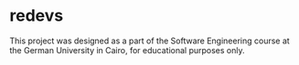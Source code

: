# redevs

This project was designed as a part of the Software Engineering course at the German University in Cairo, for educational purposes only.
